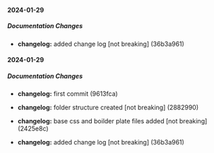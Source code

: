 #### 2024-01-29

##### Documentation Changes

* **changelog:** added change log [not breaking] (36b3a961)

#### 2024-01-29

##### Documentation Changes

* **changelog:** first commit (9613fca)

* **changelog:** folder structure created [not breaking] (2882990)

* **changelog:** base css and boilder plate files added [not breaking] (2425e8c)

* **changelog:** added change log [not breaking] (36b3a961)

